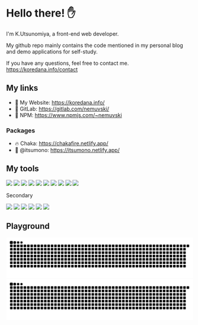 # Hello there! ✋

I'm K.Utsunomiya, a front-end web developer.

My github repo mainly contains the code mentioned in my personal blog and demo applications for self-study.

If you have any questions, feel free to contact me. https://koredana.info/contact


## My links

- 📖 My Website: https://koredana.info/
- 🦊 GitLab: https://gitlab.com/nemuvski/
- 🎁 NPM: https://www.npmjs.com/~nemuvski

### Packages

- 🔥 Chaka: https://chakafire.netlify.app/
- 🍚 @itsumono: https://itsumono.netlify.app/


## My tools

![](https://img.shields.io/badge/JavaScript-f0db4f?style=flat-square&logo=javascript&logoColor=black)
![](https://img.shields.io/badge/TypeScript-007acc?style=flat-square&logo=typescript&logoColor=white)
![](https://img.shields.io/badge/CSS-0092bf?style=flat-square&logo=css3&logoColor=white)
![](https://img.shields.io/badge/Sass-bf4080?style=flat-square&logo=sass&logoColor=white)
![](https://img.shields.io/badge/HTML-e34c26?style=flat-square&logo=html5&logoColor=white)
![](https://img.shields.io/badge/React.js-61dafb?style=flat-square&logo=react&logoColor=black)
![](https://img.shields.io/badge/Gatsby.js-663399?style=flat-square&logo=gatsby&logoColor=white)
![](https://img.shields.io/badge/Next.js-000000?style=flat-square&logo=next.js&logoColor=white)
![](https://img.shields.io/badge/macOS-f5f5f7?style=flat-square&logo=apple&logoColor=black)
![](https://img.shields.io/badge/WebStorm-00cdd7?style=flat-square&logo=webstorm&logoColor=white)

Secondary

![](https://img.shields.io/badge/PHP-777bb4?style=flat-square&logo=php&logoColor=white)
![](https://img.shields.io/badge/Python-ffd43b?style=flat-square&logo=python&logoColor=306998)
![](https://img.shields.io/badge/Docker-2496ed?style=flat-square&logo=docker&logoColor=white)
![](https://img.shields.io/badge/Firebase-ffca28?style=flat-square&logo=firebase&logoColor=f57c00)
![](https://img.shields.io/badge/Supabase-181818?style=flat-square&logo=supabase&logoColor=65d9a5)
![](https://img.shields.io/badge/VSCode-007acc?style=flat-square&logo=visualstudiocode&logoColor=white)


## Playground

![GitHub Snake Light](https://raw.githubusercontent.com/nemuvski/nemuvski/output/github-snake.svg#gh-light-mode-only)
![GitHub Snake dark](https://raw.githubusercontent.com/nemuvski/nemuvski/output/github-snake-dark.svg#gh-dark-mode-only)

<!--
## My GitHub stats

![GitHub stats](https://github-readme-stats.vercel.app/api?username=nemuvski&show_icons=true&theme=gruvbox&count_private=true&hide=contribs&hide_title=true&include_all_commits=true&cache_seconds=7200)

[![Top Langs](https://github-readme-stats.vercel.app/api/top-langs/?username=nemuvski&theme=gruvbox&langs_count=10&hide_title=true&show_icons=true&layout=compact&cache_seconds=7200)](https://github.com/anuraghazra/github-readme-stats)
-->
